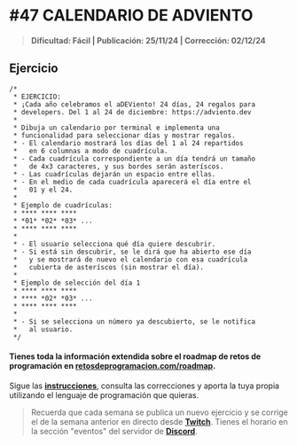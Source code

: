 # #47 CALENDARIO DE ADVIENTO
> #### Dificultad: Fácil | Publicación: 25/11/24 | Corrección: 02/12/24

## Ejercicio

```
/*
 * EJERCICIO:
 * ¡Cada año celebramos el aDEViento! 24 días, 24 regalos para
 * developers. Del 1 al 24 de diciembre: https://adviento.dev
 * 
 * Dibuja un calendario por terminal e implementa una
 * funcionalidad para seleccionar días y mostrar regalos.
 * - El calendario mostrará los días del 1 al 24 repartidos
 *   en 6 columnas a modo de cuadrícula.
 * - Cada cuadrícula correspondiente a un día tendrá un tamaño 
 *   de 4x3 caracteres, y sus bordes serán asteríscos.
 * - Las cuadrículas dejarán un espacio entre ellas.
 * - En el medio de cada cuadrícula aparecerá el día entre el
 *   01 y el 24.
 *
 * Ejemplo de cuadrículas:
 * **** **** ****
 * *01* *02* *03* ...
 * **** **** ****
 *
 * - El usuario selecciona qué día quiere descubrir.
 * - Si está sin descubrir, se le dirá que ha abierto ese día
 *   y se mostrará de nuevo el calendario con esa cuadrícula
 *   cubierta de asteríscos (sin mostrar el día).
 *
 * Ejemplo de selección del día 1
 * **** **** ****
 * **** *02* *03* ...
 * **** **** ****
 *   
 * - Si se selecciona un número ya descubierto, se le notifica
 *   al usuario.
 */
```
#### Tienes toda la información extendida sobre el roadmap de retos de programación en **[retosdeprogramacion.com/roadmap](https://retosdeprogramacion.com/roadmap)**.

Sigue las **[instrucciones](../../README.md)**, consulta las correcciones y aporta la tuya propia utilizando el lenguaje de programación que quieras.

> Recuerda que cada semana se publica un nuevo ejercicio y se corrige el de la semana anterior en directo desde **[Twitch](https://twitch.tv/mouredev)**. Tienes el horario en la sección "eventos" del servidor de **[Discord](https://discord.gg/mouredev)**.